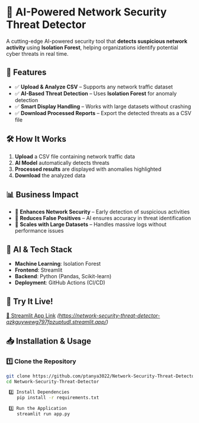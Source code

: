 # 🚀 AI-Powered Network Security Threat Detector  

A cutting-edge AI-powered security tool that **detects suspicious network activity** using **Isolation Forest**, helping organizations identify potential cyber threats in real time.  

## 📌 Features  
- ✅ **Upload & Analyze CSV** – Supports any network traffic dataset  
- ✅ **AI-Based Threat Detection** – Uses **Isolation Forest** for anomaly detection  
- ✅ **Smart Display Handling** – Works with large datasets without crashing  
- ✅ **Download Processed Reports** – Export the detected threats as a CSV file  

## 🛠️ How It Works  
1. **Upload** a CSV file containing network traffic data  
2. **AI Model** automatically detects threats  
3. **Processed results** are displayed with anomalies highlighted  
4. **Download** the analyzed data  

## 📊 Business Impact  
- 🔹 **Enhances Network Security** – Early detection of suspicious activities  
- 🔹 **Reduces False Positives** – AI ensures accuracy in threat identification  
- 🔹 **Scales with Large Datasets** – Handles massive logs without performance issues  

## 🧠 AI & Tech Stack  
- **Machine Learning**: Isolation Forest  
- **Frontend**: Streamlit  
- **Backend**: Python (Pandas, Scikit-learn)  
- **Deployment**: GitHub Actions (CI/CD)  

## 🚀 Try It Live!  
[🔗 Streamlit App Link](#) *(https://network-security-threat-detector-qzkguywewg797fpzuptudl.streamlit.app/)*  

## 📥 Installation & Usage  

### 1️⃣ Clone the Repository  
```bash
git clone https://github.com/ptanya3022/Network-Security-Threat-Detector.git
cd Network-Security-Threat-Detector

 2️⃣ Install Dependencies
    pip install -r requirements.txt

 3️⃣ Run the Application
    streamlit run app.py




